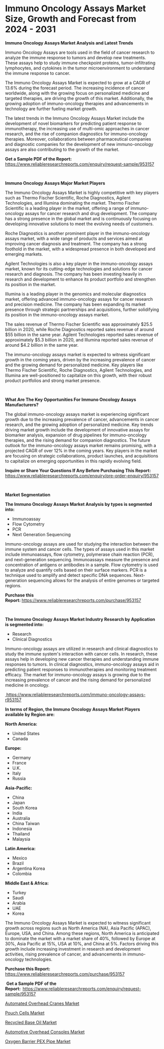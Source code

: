 <p><h1>Immuno Oncology Assays Market Size, Growth and Forecast from 2024 - 2031</h1></p><p><strong>Immuno Oncology Assays Market Analysis and Latest Trends</strong></p>
<p><p>Immuno Oncology Assays are tools used in the field of cancer research to analyze the immune response to tumors and develop new treatments. These assays help to study immune checkpoint proteins, tumor-infiltrating lymphocytes, and cytokines in the tumor microenvironment to understand the immune response to cancer.</p><p>The Immuno Oncology Assays Market is expected to grow at a CAGR of 13.6% during the forecast period. The increasing incidence of cancer worldwide, along with the growing focus on personalized medicine and targeted therapies, are driving the growth of this market. Additionally, the growing adoption of immuno-oncology therapies and advancements in technology are further fueling market growth.</p><p>The latest trends in the Immuno Oncology Assays Market include the development of novel biomarkers for predicting patient response to immunotherapy, the increasing use of multi-omic approaches in cancer research, and the rise of companion diagnostics for immuno-oncology therapies. Moreover, collaborations between pharmaceutical companies and diagnostic companies for the development of new immuno-oncology assays are also contributing to the growth of the market.</p></p>
<p><strong>Get a Sample PDF of the Report:&nbsp;</strong> <a href="https://www.reliableresearchreports.com/enquiry/request-sample/953157">https://www.reliableresearchreports.com/enquiry/request-sample/953157</a></p>
<p>&nbsp;</p>
<p><strong>Immuno Oncology Assays Major Market Players</strong></p>
<p><p>The Immuno Oncology Assays Market is highly competitive with key players such as Thermo Fischer Scientific, Roche Diagnostics, Agilent Technologies, and Illumina dominating the market. Thermo Fischer Scientific is a leading player in the market, offering a range of immuno-oncology assays for cancer research and drug development. The company has a strong presence in the global market and is continuously focusing on developing innovative solutions to meet the evolving needs of customers.</p><p>Roche Diagnostics is another prominent player in the immuno-oncology assays market, with a wide range of products and services aimed at improving cancer diagnosis and treatment. The company has a strong foothold in the market, with a widespread presence in both developed and emerging markets.</p><p>Agilent Technologies is also a key player in the immuno-oncology assays market, known for its cutting-edge technologies and solutions for cancer research and diagnosis. The company has been investing heavily in research and development to enhance its product portfolio and strengthen its position in the market.</p><p>Illumina is a leading player in the genomics and molecular diagnostics market, offering advanced immuno-oncology assays for cancer research and precision medicine. The company has been expanding its market presence through strategic partnerships and acquisitions, further solidifying its position in the immuno-oncology assays market.</p><p>The sales revenue of Thermo Fischer Scientific was approximately $25.5 billion in 2020, while Roche Diagnostics reported sales revenue of around $55 billion in the same year. Agilent Technologies reported sales revenue of approximately $5.3 billion in 2020, and Illumina reported sales revenue of around $4.2 billion in the same year.</p><p>The immuno-oncology assays market is expected to witness significant growth in the coming years, driven by the increasing prevalence of cancer and the growing demand for personalized medicine. Key players like Thermo Fischer Scientific, Roche Diagnostics, Agilent Technologies, and Illumina are well-positioned to capitalize on this growth, with their robust product portfolios and strong market presence.</p></p>
<p>&nbsp;</p>
<p><strong>What Are The Key Opportunities For Immuno Oncology Assays Manufacturers?</strong></p>
<p><p>The global immuno-oncology assays market is experiencing significant growth due to the increasing prevalence of cancer, advancements in cancer research, and the growing adoption of personalized medicine. Key trends driving market growth include the development of innovative assays for biomarker analysis, expansion of drug pipelines for immuno-oncology therapies, and the rising demand for companion diagnostics. The future outlook for the immuno-oncology assays market remains promising, with a projected CAGR of over 12% in the coming years. Key players in the market are focusing on strategic collaborations, product launches, and acquisitions to capitalize on emerging opportunities in this rapidly evolving field.</p></p>
<p><strong>Inquire or Share Your Questions If Any Before Purchasing This Report:</strong> <a href="https://www.reliableresearchreports.com/enquiry/pre-order-enquiry/953157">https://www.reliableresearchreports.com/enquiry/pre-order-enquiry/953157</a></p>
<p>&nbsp;</p>
<p><strong>Market Segmentation</strong></p>
<p><strong>The Immuno Oncology Assays Market Analysis by types is segmented into:</strong></p>
<p><ul><li>Immunoassay</li><li>Flow Cytometry</li><li>PCR</li><li>Next Generation Sequencing</li></ul></p>
<p><p>Immuno-oncology assays are used for studying the interaction between the immune system and cancer cells. The types of assays used in this market include immunoassays, flow cytometry, polymerase chain reaction (PCR), and next-generation sequencing. Immunoassays measure the presence and concentration of antigens or antibodies in a sample. Flow cytometry is used to analyze and quantify cells based on their surface markers. PCR is a technique used to amplify and detect specific DNA sequences. Next-generation sequencing allows for the analysis of entire genomes or targeted regions.</p></p>
<p><strong>Purchase this Report:&nbsp;</strong><a href="https://www.reliableresearchreports.com/purchase/953157">https://www.reliableresearchreports.com/purchase/953157</a></p>
<p>&nbsp;</p>
<p><strong>The Immuno Oncology Assays Market Industry Research by Application is segmented into:</strong></p>
<p><ul><li>Research</li><li>Clinical Diagnostics</li></ul></p>
<p><p>Immuno-oncology assays are utilized in research and clinical diagnostics to study the immune system's interaction with cancer cells. In research, these assays help in developing new cancer therapies and understanding immune responses to tumors. In clinical diagnostics, immuno-oncology assays aid in predicting patient responses to immunotherapies and monitoring treatment efficacy. The market for immuno-oncology assays is growing due to the increasing prevalence of cancer and the rising demand for personalized medicine in oncology.</p></p>
<p><a href="https://www.reliableresearchreports.com/immuno-oncology-assays-r953157">&nbsp;https://www.reliableresearchreports.com/immuno-oncology-assays-r953157</a></p>
<p><strong>In terms of Region, the Immuno Oncology Assays Market Players available by Region are:</strong></p>
<p>
    <p> <strong> North America: </strong>
        <ul>
            <li>United States</li>
            <li>Canada</li>
        </ul>
        </p> 
    <p> <strong> Europe: </strong>
        <ul>
            <li>Germany</li>
            <li>France</li>
            <li>U.K.</li>
            <li>Italy</li>
            <li>Russia</li>
        </ul>
        </p> 
    <p> <strong> Asia-Pacific: </strong>
        <ul>
            <li>China</li>
            <li>Japan</li>
            <li>South Korea</li>
            <li>India</li>
            <li>Australia</li>
            <li>China Taiwan</li>
            <li>Indonesia</li>
            <li>Thailand</li>
            <li>Malaysia</li>
        </ul>
        </p> 
    <p> <strong> Latin America: </strong>
        <ul>
            <li>Mexico</li>
            <li>Brazil</li>
            <li>Argentina Korea</li>
            <li>Colombia</li>
        </ul>
        </p> 
    <p> <strong> Middle East & Africa: </strong>
        <ul>
            <li>Turkey</li>
            <li>Saudi</li>
            <li>Arabia</li>
            <li>UAE</li>
            <li>Korea</li>
        </ul>
    </p>
    </p>
<p><p>The Immuno Oncology Assays Market is expected to witness significant growth across regions such as North America (NA), Asia Pacific (APAC), Europe, USA, and China. Among these regions, North America is anticipated to dominate the market with a market share of 40%, followed by Europe at 30%, Asia Pacific at 15%, USA at 10%, and China at 5%. Factors driving this growth include increasing investment in research and development activities, rising prevalence of cancer, and advancements in immuno-oncology technologies.</p></p>
<p><strong>Purchase this Report: </strong><a href="https://www.reliableresearchreports.com/purchase/953157">https://www.reliableresearchreports.com/purchase/953157</a></p>
<p>&nbsp;<strong>Get a Sample PDF of the Report:&nbsp;&nbsp;</strong><a href="https://www.reliableresearchreports.com/enquiry/request-sample/953157">https://www.reliableresearchreports.com/enquiry/request-sample/953157</a></p>
<p><strong></strong></p>
<p><p><a href="https://github.com/hrhzhypq19/Market-Research-Report-List-1/blob/main/automated-overhead-cranes-market.md">Automated Overhead Cranes Market</a></p><p><a href="https://github.com/LarryPearsongXXfvf/Market-Research-Report-List-1/blob/main/pouch-cells-market.md">Pouch Cells Market</a></p><p><a href="https://github.com/angelajermaine/Market-Research-Report-List-4/blob/main/recycled-base-oil-market.md">Recycled Base Oil Market</a></p><p><a href="https://github.com/brendafegmorris532/Market-Research-Report-List-2/blob/main/automotive-overhead-consoles-market.md">Automotive Overhead Consoles Market</a></p><p><a href="https://github.com/provorikovar/Market-Research-Report-List-5/blob/main/oxygen-barrier-pex-pipe-market.md">Oxygen Barrier PEX Pipe Market</a></p></p>
